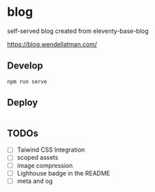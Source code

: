 # blog
self-served blog created from eleventy-base-blog

https://blog.wendellatman.com/

## Develop
```
npm run serve
```

## Deploy
```

```

## TODOs
* [ ] Taiwind CSS Integration
* [ ] scoped assets
* [ ] image compression
* [ ] Lighhouse badge in the README
* [ ] meta and og
